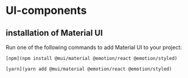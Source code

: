 # UI-components

## installation of Material UI 
Run one of the following commands to add Material UI to your project:

```[npm](npm install @mui/material @emotion/react @emotion/styled)```

`[yarn](yarn add @mui/material @emotion/react @emotion/styled)`

